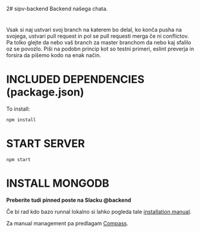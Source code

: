2# sipv-backend
Backend našega chata.
#
Vsak si naj ustvari svoj branch na katerem bo delal, ko konča pusha na svojega, ustvari pull request in pol se pull requesti merga če ni conflictov. Pa tolko glejte da nebo vaš branch za master branchom da nebo kaj sfalilo oz se povozlo. Piši na podobn princip kot so testni primeri, eslint preverja in forsira da pišemo kodo na enak način.

# INCLUDED DEPENDENCIES (package.json)
To install:
```
npm install
```

# START SERVER
```
npm start
```

# INSTALL MONGODB
**Preberite tudi pinned poste na Slacku @backend**

Če bi rad kdo bazo runnal lokalno si lahko pogleda tale [installation manual](https://docs.mongodb.com/manual/administration/install-community/).

Za manual management pa predlagam [Compass](https://docs.mongodb.com/compass/current/install/).
